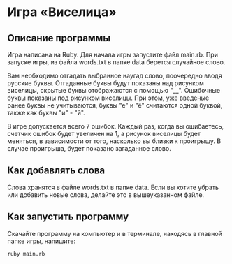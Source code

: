 # Игра «Виселица»
## Описание программы
Игра написана на Ruby. Для начала игры запустите файл main.rb.
При запуске игры, из файла words.txt в папке data берется случайное слово.

 Вам необходимо отгадать выбранное наугад слово, поочередно вводя русские буквы. Отгаданные буквы будут показаны над рисунком виселицы, скрытые буквы отображаются с помощью "__". Ошибочные буквы показаны под рисунком виселицы. При этом, уже введеные ранее буквы не учитываются, буквы "е" и "ё" считаются одной буквой, также как буквы "и" - "й". 
 
В игре допускается всего 7 ошибок. Каждый раз, когда вы ошибаетесь, счетчик ошибок будет увеличен на 1, а рисунок виселицы будет меняться, в зависимости от того, насколько вы близки к проигрышу. В случае проигрыша, будет показано загаданное слово.

## Как добавлять слова
Слова хранятся в файле words.txt в папке data. Если вы хотите убрать или добавить новые слова, делайте это в вышеуказанном файле.

## Как запустить программу
Скачайте программу на компьютер и в терминале, находясь в главной папке игры, напишите: 
```bigquery
ruby main.rb
```